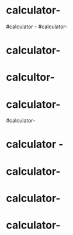 # calculator-
#calculator -
#calculator-
# calculator-
# calcultor-
# calculator-
#calculator-
# calculator -
# calculator-
# calculator-
# calculator-
